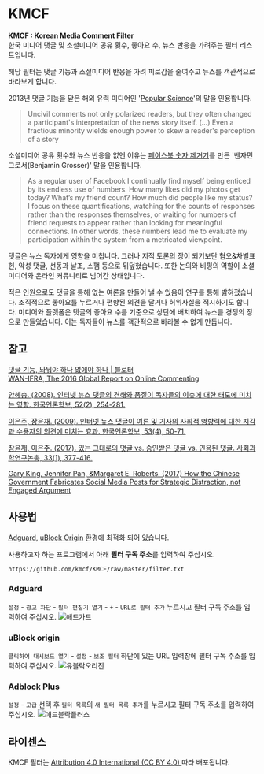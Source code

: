 # KMCF
**KMCF : Korean Media Comment Filter**  
한국 미디어 댓글 및 소셜미디어 공유 횟수, 좋아요 수, 뉴스 반응을 가려주는 필터 리스트입니다.

해당 필터는 댓글 기능과 소셜미디어 반응을 가려 피로감을 줄여주고 뉴스를 객관적으로 바라보게 합니다.

2013년 댓글 기능을 닫은 해외 유력 미디어인 '[Popular Science](https://www.popsci.com/science/article/2013-09/why-were-shutting-our-comments)'의 말을 인용합니다.
> Uncivil comments not only polarized readers, but they often changed a participant's interpretation of the news story itself. (...) Even a fractious minority wields enough power to skew a reader's perception of a story

소셜미디어 공유 횟수와 뉴스 반응을 없앤 이유는 [페이스북 숫자 제거기](https://bengrosser.com/projects/facebook-demetricator/)를 만든 '벤자민 그로서(Benjamin Grosser)' 말을 인용합니다.
>As a regular user of Facebook I continually find myself being enticed by its endless use of numbers. How many likes did my photos get today? What’s my friend count? How much did people like my status? I focus on these quantifications, watching for the counts of responses rather than the responses themselves, or waiting for numbers of friend requests to appear rather than looking for meaningful connections. In other words, these numbers lead me to evaluate my participation within the system from a metricated viewpoint.

댓글은 뉴스 독자에게 영향을 미칩니다.
그러나 지적 토론의 장이 되기보단 혐오&차별표현, 악성 댓글, 선동과 날조, 스팸 등으로 뒤덮혔습니다.
또한 논의와 비평의 역할이 소셜미디어와 온라인 커뮤니티로 넘어간 상태입니다.

적은 인원으로도 댓글을 통해 없는 여론을 만들어 낼 수 있음이 연구를 통해 밝혀졌습니다. 조직적으로 좋아요를 누르거나 편향된 의견을 달거나 허위사실을 적시하기도 합니다. 미디어와 플랫폼은 댓글의 좋아요 수를 기준으로 상단에 배치하여 뉴스를 경쟁의 장으로 만들었습니다. 이는 독자들이 뉴스를 객관적으로 바라볼 수 없게 만듭니다.

## 참고
[댓글 기능, 놔둬야 하나 없애야 하나 | 블로터
](https://www.bloter.net/archives/265962)  
[WAN-IFRA, The 2016 Global Report on Online Commenting](http://www.wan-ifra.org/reports/2016/10/06/the-2016-global-report-on-online-commenting)

[양혜승. (2008). 인터넷 뉴스 댓글의 견해와 품질이 독자들의 이슈에 대한 태도에 미치는 영향. 한국언론학보, 52(2), 254-281.](https://www.dbpia.co.kr/Journal/ArticleDetail/NODE00984844)

[이은주, 장윤재. (2009). 인터넷 뉴스 댓글이 여론 및 기사의 사회적 영향력에 대한 지각과 수용자의 의견에 미치는 효과. 한국언론학보, 53(4), 50-71.](http://www.dbpia.co.kr/Article/NODE01235411)

[장윤재, 이은주. (2017). 있는 그대로의 댓글 vs. 승인받은 댓글 vs. 인용된 댓글. 사회과학연구논총, 33(1), 377-416.](http://www.dbpia.co.kr/Journal/ArticleDetail/NODE07159759)

[Gary King, Jennifer Pan, &Margaret E. Roberts. (2017) How the Chinese Government Fabricates Social Media Posts for Strategic Distraction, not Engaged Argument](https://gking.harvard.edu/50C)

## 사용법
 [Adguard](https://adguard.com), [uBlock Origin](https://github.com/gorhill/uBlock) 환경에 최적화 되어 있습니다.

사용하고자 하는 프로그램에서 아래 **필터 구독 주소**를 입력하여 주십시오.
```
https://github.com/kmcf/KMCF/raw/master/filter.txt
```
### Adguard
`설정` - `광고 차단` - `필터 편집기 열기` - `+` - `URL로 필터 추가` 누르시고 필터 구독 주소를 입력하여 주십시오.
![애드가드](https://user-images.githubusercontent.com/21292037/62761908-d6b33000-bac2-11e9-82b4-f1c80ef02b1b.png)

### uBlock origin
`클릭하여 대시보드 열기` - `설정` - `보조 필터` 하단에 있는 URL 입력창에 필터 구독 주소를 입력하여 주십시오.
![유블락오리진](https://user-images.githubusercontent.com/21292037/62755549-6fd84b80-baaf-11e9-800d-89c256a8f50e.png)

### Adblock Plus
`설정` - `고급` 선택 후 `필터 목록`의 `새 필터 목록 추가`를 누르시고 필터 구독 주소를 입력하여 주십시오.
![애드블락플러스](https://user-images.githubusercontent.com/21292037/62761906-d6b33000-bac2-11e9-8000-1464683ac11b.png)

## 라이센스
KMCF 필터는 [Attribution 4.0 International (CC BY 4.0)
](https://creativecommons.org/licenses/by/4.0/)따라 배포됩니다.

